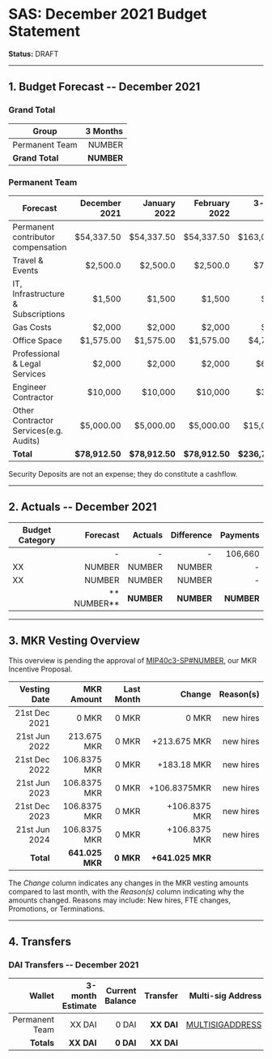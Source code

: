 # SAS: December 2021 Budget Statement

**Status:** DRAFT

---

## 1. Budget Forecast -- December 2021

### Grand Total

| Group           | 3 Months       |
|-----------------|---------------:|
| Permanent Team  |       NUMBER  |
| **Grand Total** |   **NUMBER** |

### Permanent Team

| Forecast                     | December 2021 | January 2022 | February 2022 | 3-month Total |
|------------------------------|----------:|----------:|------------:|--------------:|
| Permanent contributor compensation      |   $54,337.50 |   $54,337.50 |     $54,337.50 |      $163,012.50 |
| Travel & Events |   $2,500.0 |      $2,500.0     |       $2,500.0     |       $7,500.0    |
| IT, Infrastructure & Subscriptions          |    $1,500 |     $1,500 |       $1,500 |       $4,500 |
| Gas Costs                     |      $2,000 |      $2,000 |       $2,000 |        $6,000 |
| Office Space               |      $1,575.00 |      $1,575.00 |        $1,575.00 |          $4,725.00 |
| Professional & Legal Services               |      $2,000 |      $2,000 |        $2,000 |          $60,000 |
| Engineer Contractor             |      $10,000 |      $10,000 |       $10,000 |         $30,000 |
| Other Contractor Services(e.g. Audits)                |      $5,000.00     |   $5,000.00  |      $5,000.00       |        $15,000.00 |
| **Total**                    |**$78,912.50**|**$78,912.50**|**$78,912.50**|  **$236,737.50**|

Security Deposits are not an expense; they do constitute a cashflow.

---

## 2. Actuals -- December 2021


| Budget Category     | Forecast       | Actuals        | Difference      | Payments       |
| ------------------- | -------------: | -------------: | --------------: | -------------: |
|                     | -              | -              | -               | 106,660        |
| XX     |  NUMBER        | NUMBER         | NUMBER         | -              |
| XX      |   NUMBER         | NUMBER         | NUMBER         | -              |
|                     | **  NUMBER**    | **NUMBER**    | **NUMBER**      |  **NUMBER**    |
---

## 3. MKR Vesting Overview

This overview is pending the approval of [MIP40c3-SP#NUMBER](LINK), our MKR Incentive Proposal.
 
|  Vesting Date         |       MKR Amount | Last Month |        Change |      Reason(s) |
|----------------------:|-----------------:|-----------:|--------------:|---------------:|
|  21st Dec 2021        |       0 MKR      |      0 MKR |   0 MKR       |      new hires    |
|  21st Jun 2022        |      213.675 MKR |      0 MKR |   +213.675 MKR |      new hires  |
|  21st Dec 2022        |       106.8375 MKR |      0 MKR |   +183.18 MKR |      new hires |
|  21st Jun 2023        |       106.8375 MKR |      0 MKR |   +106.8375MKR |      new hires |
|  21st Dec 2023        |       106.8375 MKR |      0 MKR |   +106.8375 MKR |      new hires |
|  21st Jun 2024        |       106.8375 MKR |      0 MKR |   +106.8375 MKR |      new hires |
|  **Total**            | **641.025 MKR** |  **0 MKR** | **+641.025 MKR** |                |

The *Change* column indicates any changes in the MKR vesting amounts compared to last month, with the *Reason(s)* column indicating why the amounts changed. Reasons may include: New hires, FTE changes, Promotions, or Terminations.

---

## 4. Transfers

### DAI Transfers -- December 2021

|             Wallet | 3-month Estimate | Current Balance |         Transfer |                          Multi-sig Address |
|-------------------:|-----------------:|----------------:|-----------------:|-------------------------------------------:|
|     Permanent Team |      XX DAI |           0 DAI | **XX DAI** | [MULTISIGADDRESS](LINK) |
|     **Totals**     |  **XX DAI** |       **0 DAI** | **XX DAI** |                                            |
